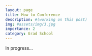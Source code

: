 ```yaml
---
layout: page
title: How to Conference
description: #(working on this post)
img: #assets/img/3.jpg
importance: 2
category: Grad School
---
```


In progress...
